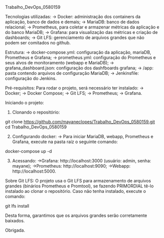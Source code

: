 Trabalho_DevOps_0580159

Tecnologias utilizadas: 
-> Docker: administração dos containers da aplicação, banco de dados e demais;
-> MariaDB: banco de dados relacional;
-> Prometheus, para coletar e armazenar métricas da aplicação e do banco MariaDB;
-> Grafana: para visualização das métricas e criação de dashboards;
-> Git LFS: gerenciamento de arquivos grandes que não podem ser comitados no github.

Estrutura: 
-> docker-compose.yml: configuração da aplicação, mariaDB, Prometheus e Grafana;
-> prometheus.yml: configuração do Prometheus e seus alvos de monitoramento (webapp e MariaDB);
-> grafana_dashboard.json: configuração dos dashfboards grafana;
-> /app: pasta contendo arquivos de configuração MariaDB;
-> Jenkinsfile: configuração do Jenkins.

Pré-requisitos: 
Para rodar o projeto, será necessário ter instalado:
-> Docker;
-> Docker Compose;
-> Git LFS;
-> Prometheus;
-> Grafana.

Iniciando o projeto: 
1) Clonando o repositório:

git clone https://github.com/mayaneclopes/Trabalho_DevOps_0580159.git
cd Trabalho_DevOps_0580159

2) Configurando docker: 
-> Para iniciar MariaDB, webapp, Prometheus e Grafana, execute na pasta raíz o seguinte comando:

docker-compose up -d 

3) Acessando:
->Grafana:  http://localhost:3000 (usuário: admin, senha: mayane);
->Prometheus: http://localhost:9090;
->Webapp: http://localhost:5000.

Sobre Git LFS:
O projeto usa o Git LFS para armazenamento de arquivos grandes (binários Prometheus e Promtool),
se fazendo PRIMORDIAL tê-lo instalado ao clonar o repositório. Caso não tenha instalado, execute
o comando: 

git lfs install

Desta forma, garantimos que os arquivos grandes serão corretamente baixados.

Obrigada. 
